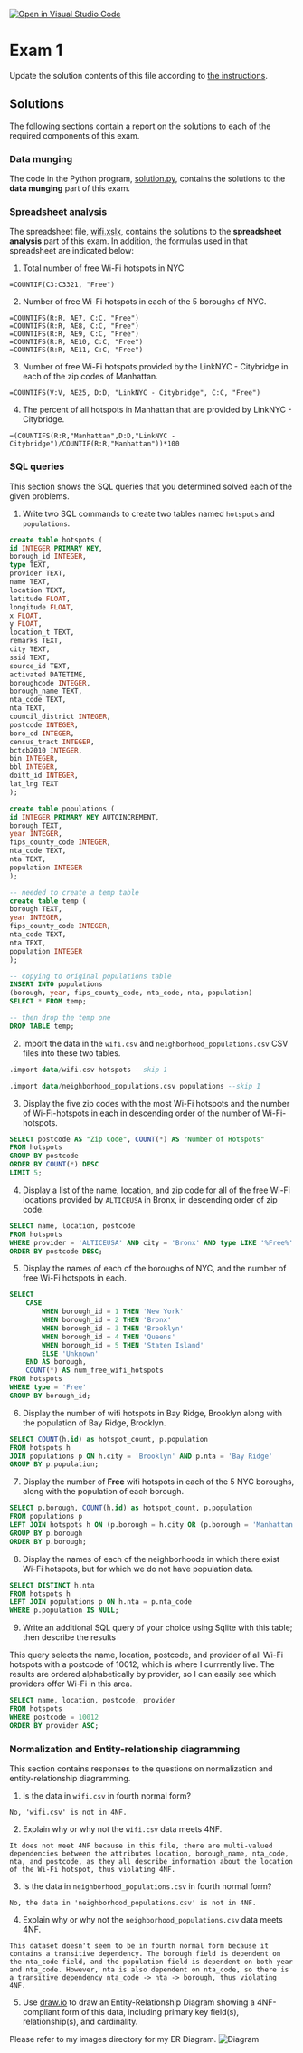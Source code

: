 
[![Open in Visual Studio Code](https://classroom.github.com/assets/open-in-vscode-c66648af7eb3fe8bc4f294546bfd86ef473780cde1dea487d3c4ff354943c9ae.svg)](https://classroom.github.com/online_ide?assignment_repo_id=10609301&assignment_repo_type=AssignmentRepo)
# Exam 1

Update the solution contents of this file according to [the instructions](instructions/instructions.md).

## Solutions

The following sections contain a report on the solutions to each of the required components of this exam.

### Data munging

The code in the Python program, [solution.py](solution.py), contains the solutions to the **data munging** part of this exam.

### Spreadsheet analysis

The spreadsheet file, [wifi.xslx](data/wifi.xslx), contains the solutions to the **spreadsheet analysis** part of this exam. In addition, the formulas used in that spreadsheet are indicated below:

1. Total number of free Wi-Fi hotspots in NYC

```
=COUNTIF(C3:C3321, "Free")
```

2. Number of free Wi-Fi hotspots in each of the 5 boroughs of NYC.

```
=COUNTIFS(R:R, AE7, C:C, "Free")
=COUNTIFS(R:R, AE8, C:C, "Free")
=COUNTIFS(R:R, AE9, C:C, "Free")
=COUNTIFS(R:R, AE10, C:C, "Free")
=COUNTIFS(R:R, AE11, C:C, "Free")
```

3. Number of free Wi-Fi hotspots provided by the LinkNYC - Citybridge in each of the zip codes of Manhattan.

```
=COUNTIFS(V:V, AE25, D:D, "LinkNYC - Citybridge", C:C, "Free")
```

4. The percent of all hotspots in Manhattan that are provided by LinkNYC - Citybridge.

```
=(COUNTIFS(R:R,"Manhattan",D:D,"LinkNYC - Citybridge")/COUNTIF(R:R,"Manhattan"))*100
```

### SQL queries

This section shows the SQL queries that you determined solved each of the given problems.

1. Write two SQL commands to create two tables named `hotspots` and `populations`.

```sql
create table hotspots (
id INTEGER PRIMARY KEY,
borough_id INTEGER,
type TEXT,
provider TEXT,
name TEXT,
location TEXT,
latitude FLOAT,
longitude FLOAT,
x FLOAT,
y FLOAT,
location_t TEXT,
remarks TEXT,
city TEXT,
ssid TEXT,
source_id TEXT,
activated DATETIME,
boroughcode INTEGER,
borough_name TEXT,
nta_code TEXT,
nta TEXT,
council_district INTEGER,
postcode INTEGER,
boro_cd INTEGER,
census_tract INTEGER,
bctcb2010 INTEGER,
bin INTEGER,
bbl INTEGER,
doitt_id INTEGER,
lat_lng TEXT
);
```

```sql
create table populations (
id INTEGER PRIMARY KEY AUTOINCREMENT,
borough TEXT,
year INTEGER,
fips_county_code INTEGER,
nta_code TEXT,
nta TEXT,
population INTEGER
);

-- needed to create a temp table 
create table temp (
borough TEXT,
year INTEGER,
fips_county_code INTEGER,
nta_code TEXT,
nta TEXT,
population INTEGER
);

-- copying to original populations table 
INSERT INTO populations
(borough, year, fips_county_code, nta_code, nta, population)
SELECT * FROM temp;

-- then drop the temp one
DROP TABLE temp;
```

2. Import the data in the `wifi.csv` and `neighborhood_populations.csv` CSV files into these two tables.

```sql
.import data/wifi.csv hotspots --skip 1
```

```sql
.import data/neighborhood_populations.csv populations --skip 1
```

3. Display the five zip codes with the most Wi-Fi hotspots and the number of Wi-Fi-hotspots in each in descending order of the number of Wi-Fi-hotspots.

```sql
SELECT postcode AS "Zip Code", COUNT(*) AS "Number of Hotspots" 
FROM hotspots 
GROUP BY postcode 
ORDER BY COUNT(*) DESC 
LIMIT 5;
```

4. Display a list of the name, location, and zip code for all of the free Wi-Fi locations provided by `ALTICEUSA` in Bronx, in descending order of zip code.

```sql
SELECT name, location, postcode
FROM hotspots
WHERE provider = 'ALTICEUSA' AND city = 'Bronx' AND type LIKE '%Free%'
ORDER BY postcode DESC;
```

5. Display the names of each of the boroughs of NYC, and the number of free Wi-Fi hotspots in each.

```sql
SELECT
    CASE
        WHEN borough_id = 1 THEN 'New York'
        WHEN borough_id = 2 THEN 'Bronx'
        WHEN borough_id = 3 THEN 'Brooklyn'
        WHEN borough_id = 4 THEN 'Queens'
        WHEN borough_id = 5 THEN 'Staten Island'
        ELSE 'Unknown'
    END AS borough,
    COUNT(*) AS num_free_wifi_hotspots
FROM hotspots
WHERE type = 'Free'
GROUP BY borough_id;
```

6. Display the number of wifi hotspots in Bay Ridge, Brooklyn along with the population of Bay Ridge, Brooklyn.

```sql
SELECT COUNT(h.id) as hotspot_count, p.population
FROM hotspots h
JOIN populations p ON h.city = 'Brooklyn' AND p.nta = 'Bay Ridge'
GROUP BY p.population;
```

7. Display the number of **Free** wifi hotspots in each of the 5 NYC boroughs, along with the population of each borough.

```sql
SELECT p.borough, COUNT(h.id) as hotspot_count, p.population
FROM populations p
LEFT JOIN hotspots h ON (p.borough = h.city OR (p.borough = 'Manhattan' AND h.city = 'New York')) AND h.type = 'Free'
GROUP BY p.borough
ORDER BY p.borough;
```

8. Display the names of each of the neighborhoods in which there exist Wi-Fi hotspots, but for which we do not have population data.

```sql
SELECT DISTINCT h.nta
FROM hotspots h
LEFT JOIN populations p ON h.nta = p.nta_code
WHERE p.population IS NULL;
```

9. Write an additional SQL query of your choice using Sqlite with this table; then describe the results

This query selects the name, location, postcode, 
and provider of all Wi-Fi hotspots with a postcode 
of 10012, which is where I currrently live. The results are ordered alphabetically by provider, so I can easily see which providers offer Wi-Fi in this area.

```sql
SELECT name, location, postcode, provider
FROM hotspots
WHERE postcode = 10012
ORDER BY provider ASC;
```

### Normalization and Entity-relationship diagramming

This section contains responses to the questions on normalization and entity-relationship diagramming.

1. Is the data in `wifi.csv` in fourth normal form?

```
No, 'wifi.csv' is not in 4NF.
```

2. Explain why or why not the `wifi.csv` data meets 4NF.

```
It does not meet 4NF because in this file, there are multi-valued dependencies between the attributes location, borough_name, nta_code, nta, and postcode, as they all describe information about the location of the Wi-Fi hotspot, thus violating 4NF. 
```

3. Is the data in `neighborhood_populations.csv` in fourth normal form?

```
No, the data in 'neighborhood_populations.csv' is not in 4NF. 
```

4. Explain why or why not the `neighborhood_populations.csv` data meets 4NF.

```
This dataset doesn't seem to be in fourth normal form because it contains a transitive dependency. The borough field is dependent on the nta_code field, and the population field is dependent on both year and nta_code. However, nta is also dependent on nta_code, so there is a transitive dependency nta_code -> nta -> borough, thus violating 4NF.
```

5. Use [draw.io](https://draw.io) to draw an Entity-Relationship Diagram showing a 4NF-compliant form of this data, including primary key field(s), relationship(s), and cardinality.

Please refer to my images directory for my ER Diagram. 
![Diagram](er.svg)
